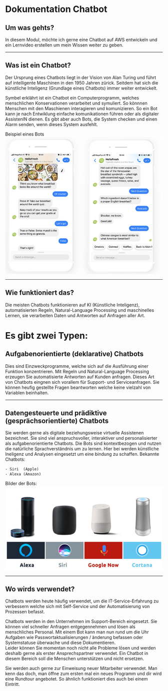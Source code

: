 # Dokumentation Chatbot 

## Um was gehts? 
In diesem Modul, möchte ich gerne eine Chatbot auf AWS entwickeln und ein Lernvideo erstellen um mein Wissen weiter zu geben. 

---

## Was ist ein Chatbot?
Der Ursprung eines Chatbots liegt in der Vision von Alan Turing und führt auf intelligente Maschinen in den 1950 Jahren zürick. Seitdem hat sich die künstliche Inteligenz (Grundlage eines Chatbots) immer weiter entwickelt. 

Symbel erklährt ist ein Chatbot ein Computerprogramm, welches menschlichen Konservationen verarbeitet und symuliert. So könnnen Menschen mit den Maschienen interagieren und komunizieren. 
So ein Bot kann je nach Entwiklung einfache komunikationen führen oder als digitaler AssistenIN dienen. 
Es gibt aber auch Bots, die System checken und einen Alarm senden, wenn dieses System ausfehlt. 

Beispiel eines Bots
<img src="Images/BeispielChatbot1.png"> 

----

## Wie funktioniert das? 
Die meisten Chatbots funktionieren auf KI (Künstliche Inteligenz), automatisierten Regeln, Natural-Language Processing und maschinelles Lernen, sie verarbeiten Daten und Antworten auf Anfragen aller Art. 

# Es gibt zwei Typen: 

## Aufgabenorientierte (deklarative) Chatbots
    
Dies sind Einzweckprogramme, welche sich auf die Ausführung einer Funktion konzentrieren. Mit Regeln und Natural-Language Processing erzeugen Sie automatisierte Antworten auf Kunden anfragen. Dieses Art von Chatbots eingnen sich vorallem für Support- und Serviceanfragen. Sie können heufig gestellte Fragen beantworten welche keine vielzahl von Variablen beinhalten.  

---

## Datengesteuerte und prädiktive (gesprächsorientierte) Chatbots

Sie werden gerne als digitale beziehungsweise virtuelle Assistenen bezeichnet. Sie sind viel anspruchsvoller, interaktiver und personalisierter als aufgabenorientierte Chatbots. 
Die Bots sind kontextbezogen und nutzen die natürliche Sprachverständnis um zu lernen. Hier bei werden künstliche Ineligenz und Analysen eingesetzt um eine bindung zu schaffen. 
Bekannte Chatbots: 
        
    - Siri  (Apple)
    - Alexa (Amazon)

Bilder der Bots: 
<img src="Images/BeispielChatbot2.png">   

----

## Wo wirds verwendet? 
Chatbots werden heute häufig verwendet, um die IT-Service-Erfahrung zu verbessern welche sich mit Self-Service und der Automatisierung von Prozessen befasst. 

Chatbots werden in den Unternehmen im Support-Bereich eingesetzt. Sie können viel schneller Anfragen entgegennehmen und lösen als menschliches Personal. Mit einem Bot kann man nun rund um die Uhr Aufgaben wie Passwortaktualisierungen / änderung befassen oder Systemstatuse überwache und diese Dokumentieren.    
Leider können Sie momentan noch nicht alle Probleme lösen und werden deshalb gerne als erster Ansprechspartner verwendet.
Ein Chatbot in diesem Bereich soll die Menschen unterstützen und nicht ersetzen. 

Sie werden auch gerne zur Einweisung neuer Mitarbeiter verwendet. 
Man kenn das doch, man öffne zum ersten mal ein neues Programm und dir wird eine Rundtour angebotet. So ähnlich funktioniert dies auch bei einem Eintritt. 

